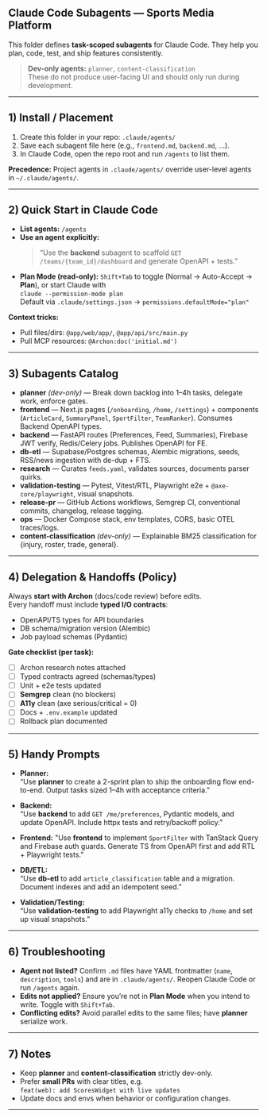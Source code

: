 ## Claude Code Subagents — Sports Media Platform

This folder defines **task-scoped subagents** for Claude Code. They help you plan, code, test, and ship features consistently.

> **Dev-only agents:** `planner`, `content-classification`  
> These do not produce user-facing UI and should only run during development.

---

## 1) Install / Placement

1. Create this folder in your repo: `.claude/agents/`
2. Save each subagent file here (e.g., `frontend.md`, `backend.md`, …).
3. In Claude Code, open the repo root and run `/agents` to list them.

**Precedence:** Project agents in `.claude/agents/` override user-level agents in `~/.claude/agents/`.

---

## 2) Quick Start in Claude Code

- **List agents:** `/agents`
- **Use an agent explicitly:**  
  > “Use the **backend** subagent to scaffold `GET /teams/{team_id}/dashboard` and generate OpenAPI + tests.”
- **Plan Mode (read-only):** `Shift+Tab` to toggle (Normal → Auto-Accept → **Plan**), or start Claude with  
  `claude --permission-mode plan`  
  Default via `.claude/settings.json` → `permissions.defaultMode="plan"`

**Context tricks:**
- Pull files/dirs: `@app/web/app/`, `@app/api/src/main.py`
- Pull MCP resources: `@Archon:doc('initial.md')`

---

## 3) Subagents Catalog

- **planner** *(dev-only)* — Break down backlog into 1–4h tasks, delegate work, enforce gates.
- **frontend** — Next.js pages (`/onboarding`, `/home`, `/settings`) + components (`ArticleCard`, `SummaryPanel`, `SportFilter`, `TeamRanker`). Consumes Backend OpenAPI types.
- **backend** — FastAPI routes (Preferences, Feed, Summaries), Firebase JWT verify, Redis/Celery jobs. Publishes OpenAPI for FE.
- **db-etl** — Supabase/Postgres schemas, Alembic migrations, seeds, RSS/news ingestion with de-dup + FTS.
- **research** — Curates `feeds.yaml`, validates sources, documents parser quirks.
- **validation-testing** — Pytest, Vitest/RTL, Playwright e2e + `@axe-core/playwright`, visual snapshots.
- **release-pr** — GitHub Actions workflows, Semgrep CI, conventional commits, changelog, release tagging.
- **ops** — Docker Compose stack, env templates, CORS, basic OTEL traces/logs.
- **content-classification** *(dev-only)* — Explainable BM25 classification for {injury, roster, trade, general}.

---

## 4) Delegation & Handoffs (Policy)

Always **start with Archon** (docs/code review) before edits.  
Every handoff must include **typed I/O contracts**:

- OpenAPI/TS types for API boundaries
- DB schema/migration version (Alembic)
- Job payload schemas (Pydantic)

**Gate checklist (per task):**
- [ ] Archon research notes attached
- [ ] Typed contracts agreed (schemas/types)
- [ ] Unit + e2e tests updated
- [ ] **Semgrep** clean (no blockers)
- [ ] **A11y** clean (axe serious/critical = 0)
- [ ] Docs + `.env.example` updated
- [ ] Rollback plan documented

---

## 5) Handy Prompts

- **Planner:**  
  “Use **planner** to create a 2-sprint plan to ship the onboarding flow end-to-end. Output tasks sized 1–4h with acceptance criteria.”

- **Backend:**  
  “Use **backend** to add `GET /me/preferences`, Pydantic models, and update OpenAPI. Include httpx tests and retry/backoff policy.”

- **Frontend:**
  "Use **frontend** to implement `SportFilter` with TanStack Query and Firebase auth guards. Generate TS from OpenAPI first and add RTL + Playwright tests."

- **DB/ETL:**  
  “Use **db-etl** to add `article_classification` table and a migration. Document indexes and add an idempotent seed.”

- **Validation/Testing:**  
  “Use **validation-testing** to add Playwright a11y checks to `/home` and set up visual snapshots.”

---

## 6) Troubleshooting

- **Agent not listed?** Confirm `.md` files have YAML frontmatter (`name`, `description`, `tools`) and are in `.claude/agents/`. Reopen Claude Code or run `/agents` again.
- **Edits not applied?** Ensure you’re not in **Plan Mode** when you intend to write. Toggle with `Shift+Tab`.
- **Conflicting edits?** Avoid parallel edits to the same files; have **planner** serialize work.

---

## 7) Notes

- Keep **planner** and **content-classification** strictly dev-only.
- Prefer **small PRs** with clear titles, e.g.  
  `feat(web): add ScoresWidget with live updates`
- Update docs and envs when behavior or configuration changes.

---